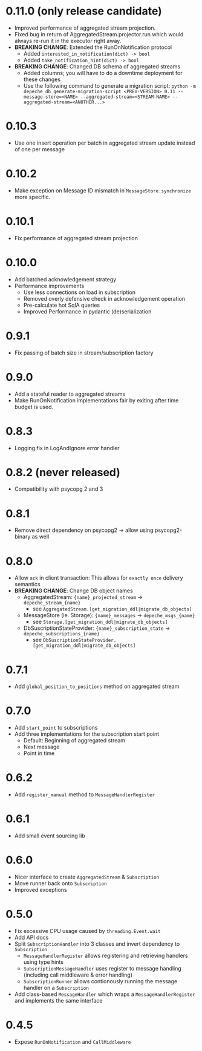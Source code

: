 # 0.11.0 (only release candidate)

* Improved performance of aggregated stream projection.
* Fixed bug in return of AggregatedStream.projector.run which would always re-run it in the executor right away.
* **BREAKING CHANGE**: Extended the RunOnNotification protocol
    * Added `interested_in_notification(dict) -> bool`
    * Added `take_notification_hint(dict) -> bool`
* **BREAKING CHANGE**: Changed DB schema of aggregated streams
    * Added columns; you will have to do a downtime deployment for these changes
    * Use the following command to generate a migration script:
      `python -m depeche_db generate-migration-script <PREV-VERSION> 0.11 --message-store=<NAME> --aggregated-stream=<STREAM-NAME> --aggregated-stream=<ANOTHER...>`

# 0.10.3

* Use one insert operation per batch in aggregated stream update instead of one per message

# 0.10.2

* Make exception on Message ID mismatch in `MessageStore.synchronize` more specific.

# 0.10.1

* Fix performance of aggregated stream projection

# 0.10.0

* Add batched acknowledgement strategy
* Performance improvements
    * Use less connections on load in subscription
    * Removed overly defensive check in acknowledgement operation
    * Pre-calculate hot SqlA queries
    * Improved Performance in pydantic (de)serialization

# 0.9.1

* Fix passing of batch size in stream/subscription factory

# 0.9.0

* Add a stateful reader to aggregated streams
* Make RunOnNotification implementations fair by exiting after time budget is used.

# 0.8.3

* Logging fix in LogAndIgnore error handler

# 0.8.2 (never released)

* Compatibility with psycopg 2 and 3

# 0.8.1

* Remove direct dependency on psycopg2 -> allow using psycopg2-binary as well

# 0.8.0

* Allow `ack` in client transaction: This allows for `exactly once` delivery semantics
* **BREAKING CHANGE**: Change DB object names
    * AggregatedStream: `{name}_projected_stream` -> `depeche_stream_{name}`
        * see `AggregatedStream.[get_migration_ddl|migrate_db_objects]`
    * MessageStore (ie. Storage): `{name}_messages` -> `depeche_msgs_{name}`
        * see `Storage.[get_migration_ddl|migrate_db_objects]`
    * DbSuscriptionStateProvider: `{name}_subscription_state` -> `depeche_subscriptions_{name}`
        * see `DbSuscriptionStateProvider.[get_migration_ddl|migrate_db_objects]`

# 0.7.1

* Add `global_position_to_positions` method on aggregated stream

# 0.7.0

* Add `start_point` to subscriptions
* Add three implementations for the subscription start point
    * Default: Beginning of aggregated stream
    * Next message
    * Point in time

# 0.6.2

* Add `register_manual` method to `MessageHandlerRegister`

# 0.6.1

* Add small event sourcing lib

# 0.6.0

* Nicer interface to create `AggregatedStream` & `Subscription`
* Move runner back onto `Subscription`
* Improved exceptions

# 0.5.0

* Fix excessive CPU usage caused by `threading.Event.wait`
* Add API docs
* Split `SubscriptionHandler` into 3 classes and invert dependency to `Subscription`
    * `MessageHandlerRegister` allows registering and retrieving handlers using type hints
    * `SubscriptionMessageHandler` uses register to message handling (including call middleware & error handling)
    * `SubscriptionRunner` allows contionously running the message handler on a `Subscription`
* Add class-based `MessageHandler` which wraps a `MessageHandlerRegister` and
  implements the same interface


# 0.4.5

* Expose `RunOnNotification` and `CallMiddleware`
